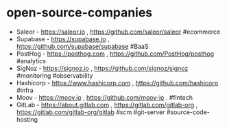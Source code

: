 # open-source-companies

- Saleor - https://saleor.io , https://github.com/saleor/saleor #ecommerce
- Supabase - https://supabase.io , https://github.com/supabase/supabase #BaaS
- PostHog - https://posthog.com , https://github.com/PostHog/posthog #analytics
- SigNoz - https://signoz.io , https://github.com/signoz/signoz #monitoring #observability
- Hashicorp - https://www.hashicorp.com , https://github.com/hashicorp #infra
- Moov - https://moov.io , https://github.com/moov-io . #fintech
- GitLab - https://about.gitlab.com , https://gitlab.com/gitlab-org , https://gitlab.com/gitlab-org/gitlab #scm #git-server #source-code-hosting

